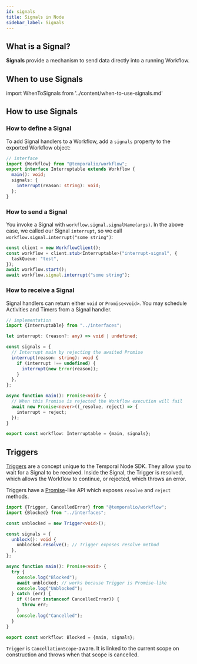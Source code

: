 ```yaml
---
id: signals
title: Signals in Node
sidebar_label: Signals
---
```


## What is a Signal?

**Signals** provide a mechanism to send data directly into a running Workflow.

## When to use Signals

import WhenToSignals from '../content/when-to-use-signals.md'

<WhenToSignals />

## How to use Signals

### How to define a Signal

To add Signal handlers to a Workflow, add a `signals` property to the exported Workflow object:

<!-- prettier-ignore -->
```ts
// interface
import {Workflow} from "@temporalio/workflow";
export interface Interruptable extends Workflow {
  main(): void;
  signals: {
    interrupt(reason: string): void;
  };
}
```

### How to send a Signal

You invoke a Signal with `workflow.signal.signalName(args)`. In the above case, we called our Signal `interrupt`, so we call `workflow.signal.interrupt("some string")`:

<!-- prettier-ignore -->
```ts
const client = new WorkflowClient();
const workflow = client.stub<Interruptable>("interrupt-signal", {
  taskQueue: "test",
});
await workflow.start();
await workflow.signal.interrupt("some string");
```

### How to receive a Signal

Signal handlers can return either `void` or `Promise<void>`. You may schedule Activities and Timers from a Signal handler.

<!-- prettier-ignore -->
```ts
// implementation
import {Interruptable} from "../interfaces";

let interrupt: (reason?: any) => void | undefined;

const signals = {
  // Interrupt main by rejecting the awaited Promise
  interrupt(reason: string): void {
    if (interrupt !== undefined) {
      interrupt(new Error(reason));
    }
  },
};

async function main(): Promise<void> {
  // When this Promise is rejected the Workflow execution will fail
  await new Promise<never>((_resolve, reject) => {
    interrupt = reject;
  });
}

export const workflow: Interruptable = {main, signals};
```

## Triggers

[Triggers](https://nodejs.temporal.io/api/classes/workflow.trigger) are a concept unique to the Temporal Node SDK. They allow you to wait for a Signal to be received. Inside the Signal, the Trigger is resolved, which allows the Workflow to continue, or rejected, which throws an error.

Triggers have a [Promise](https://developer.mozilla.org/en-US/docs/Web/JavaScript/Reference/Global_Objects/Promise)-like API which exposes `resolve` and `reject` methods.

<!-- prettier-ignore -->
```ts
import {Trigger, CancelledError} from "@temporalio/workflow";
import {Blocked} from "../interfaces";

const unblocked = new Trigger<void>();

const signals = {
  unblock(): void {
    unblocked.resolve(); // Trigger exposes resolve method
  },
};

async function main(): Promise<void> {
  try {
    console.log("Blocked");
    await unblocked; // works because Trigger is Promise-like
    console.log("Unblocked");
  } catch (err) {
    if (!(err instanceof CancelledError)) {
      throw err;
    }
    console.log("Cancelled");
  }
}

export const workflow: Blocked = {main, signals};
```

`Trigger` is `CancellationScope`-aware. It is linked to the current scope on construction and throws when that scope is cancelled.
